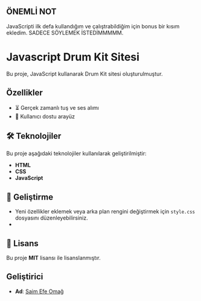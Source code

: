## ÖNEMLİ NOT
 JavaScripti ilk defa kullandığım ve çalıştrabildiğim için bonus bir kısım ekledim. SADECE SÖYLEMEK İSTEDİMMMMM.

# Javascript Drum Kit Sitesi

Bu proje, JavaScript kullanarak Drum Kit sitesi oluşturulmuştur.

## Özellikler
- ⏳ Gerçek zamanlı tuş ve ses alımı
- 🎨 Kullanıcı dostu arayüz
  

## 🛠 Teknolojiler
Bu proje aşağıdaki teknolojiler kullanılarak geliştirilmiştir:
- **HTML**
- **CSS**
- **JavaScript**

## 🚀 Geliştirme
- Yeni özellikler eklemek veya arka plan rengini değiştirmek için `style.css` dosyasını düzenleyebilirsiniz.
- 
## 📜 Lisans
Bu proje **MIT** lisansı ile lisanslanmıştır.

## Geliştirici

- **Ad**: [Saim Efe Omağ](https://github.com/Efe774)

